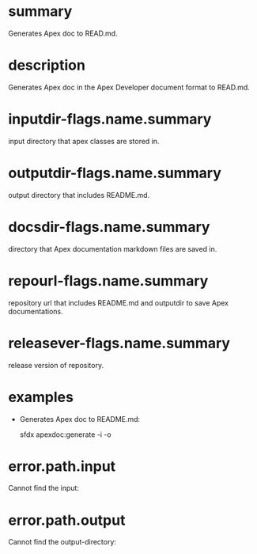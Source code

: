 # summary

Generates Apex doc to READ.md.

# description

Generates Apex doc in the Apex Developer document format to READ.md.

# inputdir-flags.name.summary

input directory that apex classes are stored in.

# outputdir-flags.name.summary

output directory that includes README.md.

# docsdir-flags.name.summary

directory that Apex documentation markdown files are saved in.

# repourl-flags.name.summary

repository url that includes README.md and outputdir to save Apex documentations.

# releasever-flags.name.summary

release version of repository.

# examples

- Generates Apex doc to README.md:

  sfdx apexdoc:generate -i <inputdirecroy> -o <outputdirecroy>

# error.path.input

Cannot find the input:

# error.path.output

Cannot find the output-directory:
